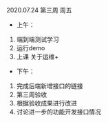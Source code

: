 2020.07.24 第三周 周五

+ 上午：

1. 端到端测试学习
2. 运行demo
3. 上课 关于运维+

+ 下午：

1. 完成后端新增接口的链接
2. 第三周验收 
3. 根据验收成果进行改进
4. 讨论进一步的功能开发接口情况